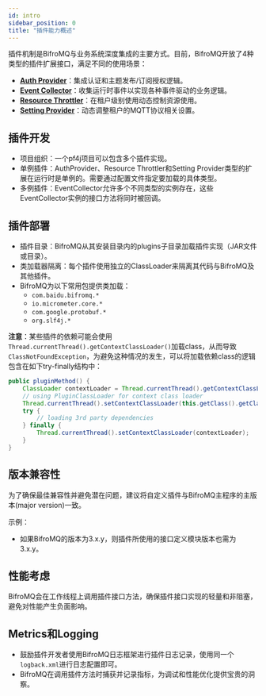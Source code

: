 ```yaml
---
id: intro
sidebar_position: 0
title: "插件能力概述"
---
```


插件机制是BifroMQ与业务系统深度集成的主要方式。目前，BifroMQ开放了4种类型的插件扩展接口，满足不同的使用场景：

* **[Auth Provider](1_auth_provider.md)**：集成认证和主题发布/订阅授权逻辑。
* **[Event Collector](2_event_collector.md)**：收集运行时事件以实现各种事件驱动的业务逻辑。
* **[Resource Throttler](3_resource_throttler.md)**：在租户级别使用动态控制资源使用。
* **[Setting Provider](4_setting_provider/intro.md)**：动态调整租户的MQTT协议相关设置。

## 插件开发

* 项目组织：一个pf4j项目可以包含多个插件实现。
* 单例插件：AuthProvider、Resource Throttler和Setting Provider类型的扩展在运行时是单例的。需要通过配置文件指定要加载的具体类型。
* 多例插件：EventCollector允许多个不同类型的实例存在，这些EventCollector实例的接口方法将同时被回调。

## 插件部署

* 插件目录：BifroMQ从其安装目录内的plugins子目录加载插件实现（JAR文件或目录）。
* 类加载器隔离：每个插件使用独立的ClassLoader来隔离其代码与BifroMQ及其他插件。
* BifroMQ为以下常用包提供类加载：
    * `com.baidu.bifromq.*`
    * `io.micrometer.core.*`
    * `com.google.protobuf.*`
    * `org.slf4j.*`

**注意**：某些插件的依赖可能会使用`Thread.currentThread().getContextClassLoader()`加载class，从而导致`ClassNotFoundException`，为避免这种情况的发生，可以将加载依赖class的逻辑包含在如下try-finally结构中：

```java
public pluginMethod() {
    ClassLoader contextLoader = Thread.currentThread().getContextClassLoader();
    // using PluginClassLoader for context class loader 
    Thread.currentThread().setContextClassLoader(this.getClass().getClassLoader());
    try {
        // loading 3rd party dependencies
    } finally {
        Thread.currentThread().setContextClassLoader(contextLoader);
    }
}
```

## 版本兼容性

为了确保最佳兼容性并避免潜在问题，建议将自定义插件与BifroMQ主程序的主版本(major version)一致。

示例：

* 如果BifroMQ的版本为3.x.y，则插件所使用的接口定义模块版本也需为3.x.y。

## 性能考虑

BifroMQ会在工作线程上调用插件接口方法，确保插件接口实现的轻量和非阻塞，避免对性能产生负面影响。

## Metrics和Logging

- 鼓励插件开发者使用BifroMQ日志框架进行插件日志记录，使用同一个`logback.xml`进行日志配置即可。
- BifroMQ在调用插件方法时捕获并记录指标，为调试和性能优化提供宝贵的洞察。